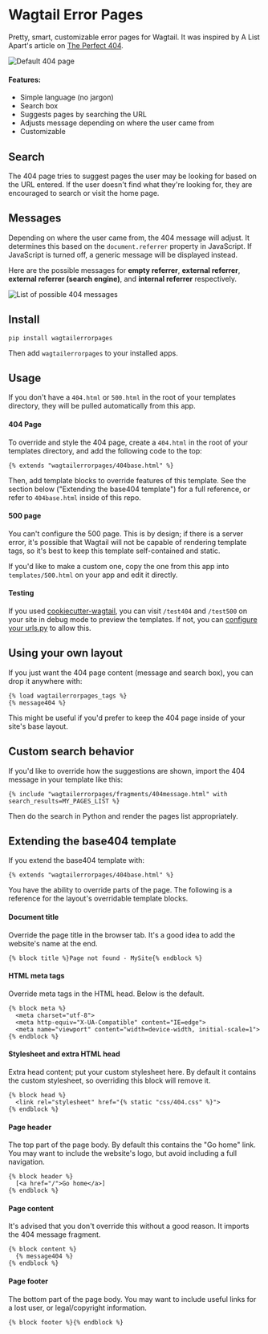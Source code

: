 Wagtail Error Pages
===================
Pretty, smart, customizable error pages for Wagtail. It was inspired by A List Apart's article on [The Perfect 404](http://alistapart.com/article/perfect404).

![Default 404 page](screenshots/error404.png)

#### Features:
* Simple language (no jargon)
* Search box
* Suggests pages by searching the URL
* Adjusts message depending on where the user came from
* Customizable

Search
------
The 404 page tries to suggest pages the user may be looking for based on the URL entered. If the user doesn't find what they're looking for, they are encouraged to search or visit the home page.

Messages
--------
Depending on where the user came from, the 404 message will adjust. It determines this based on the `document.referrer` property in JavaScript. If JavaScript is turned off, a generic message will be displayed instead.

Here are the possible messages for **empty referrer**, **external referrer**, **external referrer (search engine)**, and **internal referrer** respectively.

![List of possible 404 messages](screenshots/error404-messages.png)

Install
-------

    pip install wagtailerrorpages

Then add `wagtailerrorpages` to your installed apps.

Usage
-----
If you don't have a `404.html` or `500.html` in the root of your templates directory, they will be pulled automatically from this app.

#### 404 Page
To override and style the 404 page, create a `404.html` in the root of your templates directory, and add the following code to the top:

    {% extends "wagtailerrorpages/404base.html" %}

Then, add template blocks to override features of this template. See the section below ("Extending the base404 template") for a full reference, or refer to `404base.html` inside of this repo.

#### 500 page
You can't configure the 500 page. This is by design; if there is a server error, it's possible that Wagtail will not be capable of rendering template tags, so it's best to keep this template self-contained and static.

If you'd like to make a custom one, copy the one from this app into `templates/500.html` on your app and edit it directly.

#### Testing
If you used [cookiecutter-wagtail](https://github.com/torchbox/cookiecutter-wagtail), you can visit `/test404` and `/test500` on your site in debug mode to preview the templates. If not, you can [configure your urls.py](https://github.com/torchbox/cookiecutter-wagtail/blob/23d5dd7a7ba1e442f6c8c5526d211900d05030ef/%7B%7Bcookiecutter.repo_name%7D%7D/%7B%7Bcookiecutter.repo_name%7D%7D/urls.py#L23) to allow this.

Using your own layout
---------------------
If you just want the 404 page content (message and search box), you can drop it anywhere with:

    {% load wagtailerrorpages_tags %}
    {% message404 %}

This might be useful if you'd prefer to keep the 404 page inside of your site's base layout.

Custom search behavior
----------------------
If you'd like to override how the suggestions are shown, import the 404 message in your template like this:

    {% include "wagtailerrorpages/fragments/404message.html" with search_results=MY_PAGES_LIST %}

Then do the search in Python and render the pages list appropriately.

Extending the base404 template
------------------------------
If you extend the base404 template with:

    {% extends "wagtailerrorpages/404base.html" %}

You have the ability to override parts of the page. The following is a reference for the layout's overridable template blocks.

#### Document title
Override the page title in the browser tab. It's a good idea to add the website's name at the end.

    {% block title %}Page not found - MySite{% endblock %}

#### HTML meta tags
Override meta tags in the HTML head. Below is the default.

    {% block meta %}
      <meta charset="utf-8">
      <meta http-equiv="X-UA-Compatible" content="IE=edge">
      <meta name="viewport" content="width=device-width, initial-scale=1">
    {% endblock %}

#### Stylesheet and extra HTML head
Extra head content; put your custom stylesheet here. By default it contains the custom stylesheet, so overriding this block will remove it.

    {% block head %}
      <link rel="stylesheet" href="{% static "css/404.css" %}">
    {% endblock %}

#### Page header
The top part of the page body. By default this contains the "Go home" link. You may want to include the website's logo, but avoid including a full navigation.

    {% block header %}
      [<a href="/">Go home</a>]
    {% endblock %}

#### Page content
It's advised that you don't override this without a good reason. It imports the 404 message fragment.

    {% block content %}
      {% message404 %}
    {% endblock %}

#### Page footer
The bottom part of the page body. You may want to include useful links for a lost user, or legal/copyright information.

    {% block footer %}{% endblock %}
